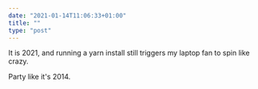 ```yaml
---
date: "2021-01-14T11:06:33+01:00"
title: ""
type: "post"
---
```


It is 2021, and running a yarn install still triggers my laptop fan to spin like crazy. 

Party like it's 2014. 
